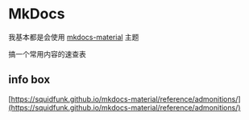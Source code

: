 # MkDocs

我基本都是会使用 [mkdocs-material](https://github.com/squidfunk/mkdocs-material) 主题

搞一个常用内容的速查表

## info box

[https://squidfunk.github.io/mkdocs-material/reference/admonitions/](https://squidfunk.github.io/mkdocs-material/reference/admonitions/)
